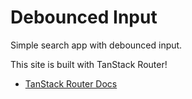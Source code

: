 # Debounced Input

Simple search app with debounced input.

This site is built with TanStack Router! 

- [TanStack Router Docs](https://tanstack.com/router)

